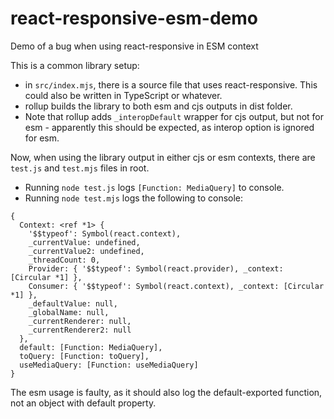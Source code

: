 # react-responsive-esm-demo

Demo of a bug when using react-responsive in ESM context

This is a common library setup:
- in `src/index.mjs`, there is a source file that uses react-responsive. This could also be written in TypeScript or whatever.
- rollup builds the library to both esm and cjs outputs in dist folder.
- Note that rollup adds `_interopDefault` wrapper for cjs output, but not for esm - apparently this should be expected, as interop option is ignored for esm.

Now, when using the library output in either cjs or esm contexts, there are `test.js` and `test.mjs` files in root.
- Running `node test.js` logs `[Function: MediaQuery]` to console.
- Running `node test.mjs` logs the following to console:

```
{
  Context: <ref *1> {
    '$$typeof': Symbol(react.context),
    _currentValue: undefined,
    _currentValue2: undefined,
    _threadCount: 0,
    Provider: { '$$typeof': Symbol(react.provider), _context: [Circular *1] },
    Consumer: { '$$typeof': Symbol(react.context), _context: [Circular *1] },
    _defaultValue: null,
    _globalName: null,
    _currentRenderer: null,
    _currentRenderer2: null
  },
  default: [Function: MediaQuery],
  toQuery: [Function: toQuery],
  useMediaQuery: [Function: useMediaQuery]
}
```

The esm usage is faulty, as it should also log the default-exported function, not an object with default property.